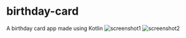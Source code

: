 # birthday-card
A birthday card app made using Kotlin
![screenshot1](https://github.com/rahul-chaudhary/birthday-card/assets/66850881/e90f249c-8a3f-49ca-9e23-ab0ce7dfc03d)
![screenshot2](https://github.com/rahul-chaudhary/birthday-card/assets/66850881/947f0b5b-febb-45d3-8ff0-79223053d2dd)

